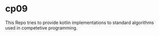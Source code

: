 # cp09
This Repo tries to provide kotlin implementations to standard algorithms used in competetive programming.
